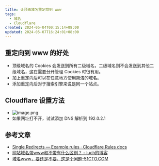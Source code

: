 ```yaml
---
title: 让顶级域名重定向到 www
tags:
  - 域名
  - Cloudflare
created: 2024-05-04T00:15:14+08:00
updated: 2024-05-07T16:24:01+08:00
---
```


## 重定向到 www 的好处

- 顶级域名的 Cookies 会发送到所有二级域名，二级域名则不会发送到其他二级域名，这在需要分开管理 Cookies 时很有用。
- 加上重定向后可以在任意地方使用简洁的域名。
- 添加重定向后对于搜索引擎来说是同一个站点。

## Cloudflare 设置方法

- ![image.png](https://cdn.jsdelivr.net/gh/11ze/static/images/20240503234218.png)
- 如果网址打不开，试试添加 DNS 解析到 192.0.2.1

## 参考文章

- [Single Redirects — Example rules · Cloudflare Rules docs](https://developers.cloudflare.com/rules/url-forwarding/single-redirects/examples/#redirect-all-requests-to-a-different-hostname)
- [网站域名带www和不带有什么区别？ - luch的博客](https://www.quanzhan.co/archives/159)
- [域名www，要还是不要，这是个问题-51CTO.COM](https://www.51cto.com/article/610753.html)
